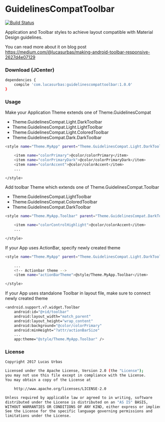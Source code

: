# GuidelinesCompatToolbar
[![Build Status](https://travis-ci.org/lurbas/GuidelinesCompatToolbar.svg?branch=master)](https://travis-ci.org/lurbas/GuidelinesCompatToolbar)

Application and Toolbar styles to achieve layout compatible with Material Design guidelines.

You can read more about it on blog post https://medium.com/@lucasurbas/making-android-toolbar-responsive-2627d4e07129


### Download (JCenter)
```sh
dependencies {
    compile 'com.lucasurbas:guidelinescompattoolbar:1.0.0'
}
```
   
### Usage
Make your Application Theme extends one of Theme.GuidelinesCompat
- Theme.GuidelinesCompat.Light.DarkToolbar
- Theme.GuidelinesCompat.Light.LightToolbar
- Theme.GuidelinesCompat.Light.ColoredToolbar
- Theme.GuidelinesCompat.Dark.DarkToolbar

```sh
<style name="Theme.MyApp" parent="Theme.GuidelinesCompat.Light.DarkToolbar">

    <item name="colorPrimary">@color/colorPrimary</item>
    <item name="colorPrimaryDark">@color/colorPrimaryDark</item>
    <item name="colorAccent">@color/colorAccent</item>
    ...

</style>
```
Add toolbar Theme which extends one of Theme.GuidelinesCompat.Toolbar
- Theme.GuidelinesCompat.LightToolbar
- Theme.GuidelinesCompat.ColoredToolbar
- Theme.GuidelinesCompat.DarkToolbar
```sh
<style name="Theme.MyApp.Toolbar" parent="Theme.GuidelinesCompat.DarkToolbar">

    <item name="colorControlHighlight">@color/colorAccent</item>
    ...

</style>
```
If your App uses ActionBar, specify newly created theme
```sh
<style name="Theme.MyApp" parent="Theme.GuidelinesCompat.Light.DarkToolbar">
    
    ...
    <!-- Actionbar theme -->
    <item name="actionBarTheme">@style/Theme.MyApp.Toolbar</item>

</style>
```
If your App uses standalone Toolbar in layout file, make sure to connect newly created theme
```sh
<android.support.v7.widget.Toolbar
    android:id="@+id/toolbar"
    android:layout_width="match_parent"
    android:layout_height="wrap_content"
    android:background="@color/colorPrimary"
    android:minHeight="?attr/actionBarSize"
    ...
    app:theme="@style/Theme.MyApp.Toolbar" />
```

### License
```sh
Copyright 2017 Lucas Urbas

Licensed under the Apache License, Version 2.0 (the "License");
you may not use this file except in compliance with the License.
You may obtain a copy of the License at

    http://www.apache.org/licenses/LICENSE-2.0

Unless required by applicable law or agreed to in writing, software
distributed under the License is distributed on an "AS IS" BASIS,
WITHOUT WARRANTIES OR CONDITIONS OF ANY KIND, either express or implied.
See the License for the specific language governing permissions and
limitations under the License.
```

